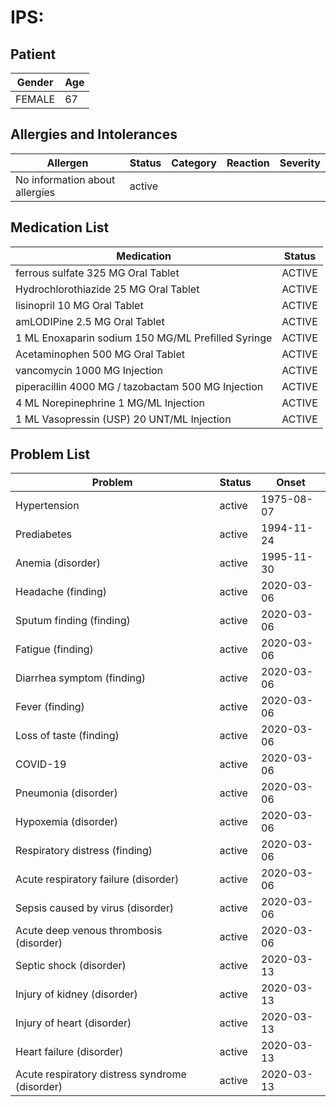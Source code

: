# IPS:

## Patient

|Gender|Age|
|---|---|
|FEMALE|67|

## Allergies and Intolerances

|Allergen|Status|Category|Reaction|Severity|
|---|---|---|---|---|
|No information about allergies|active||||

## Medication List

|Medication|Status|
|---|---|
|ferrous sulfate 325 MG Oral Tablet|ACTIVE|
|Hydrochlorothiazide 25 MG Oral Tablet|ACTIVE|
|lisinopril 10 MG Oral Tablet|ACTIVE|
|amLODIPine 2.5 MG Oral Tablet|ACTIVE|
|1 ML Enoxaparin sodium 150 MG/ML Prefilled Syringe|ACTIVE|
|Acetaminophen 500 MG Oral Tablet|ACTIVE|
|vancomycin 1000 MG Injection|ACTIVE|
|piperacillin 4000 MG / tazobactam 500 MG Injection|ACTIVE|
|4 ML Norepinephrine 1 MG/ML Injection|ACTIVE|
|1 ML Vasopressin (USP) 20 UNT/ML Injection|ACTIVE|

## Problem List

|Problem|Status|Onset|
|---|---|---|
|Hypertension|active|1975-08-07|
|Prediabetes|active|1994-11-24|
|Anemia (disorder)|active|1995-11-30|
|Headache (finding)|active|2020-03-06|
|Sputum finding (finding)|active|2020-03-06|
|Fatigue (finding)|active|2020-03-06|
|Diarrhea symptom (finding)|active|2020-03-06|
|Fever (finding)|active|2020-03-06|
|Loss of taste (finding)|active|2020-03-06|
|COVID-19|active|2020-03-06|
|Pneumonia (disorder)|active|2020-03-06|
|Hypoxemia (disorder)|active|2020-03-06|
|Respiratory distress (finding)|active|2020-03-06|
|Acute respiratory failure (disorder)|active|2020-03-06|
|Sepsis caused by virus (disorder)|active|2020-03-06|
|Acute deep venous thrombosis (disorder)|active|2020-03-06|
|Septic shock (disorder)|active|2020-03-13|
|Injury of kidney (disorder)|active|2020-03-13|
|Injury of heart (disorder)|active|2020-03-13|
|Heart failure (disorder)|active|2020-03-13|
|Acute respiratory distress syndrome (disorder)|active|2020-03-13|
